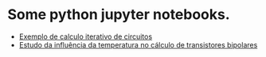 # Some python jupyter notebooks.

* [Exemplo de calculo iterativo de circuitos](https://github.com/rsmarinho/notebooks/blob/master/exemplo_iteracao.ipynb)
* [Estudo da influência da temperatura no cálculo de transistores bipolares](https://github.com/rsmarinho/notebooks/blob/master/temperature_study.ipynb)
